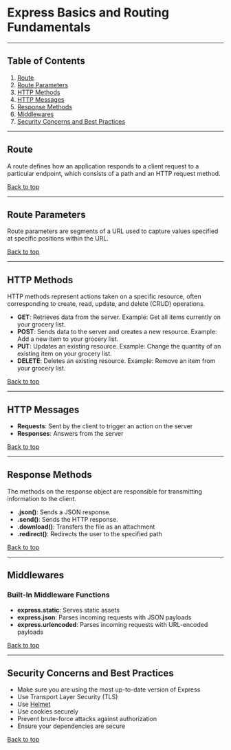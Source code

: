 # Express Basics and Routing Fundamentals

---

## Table of Contents

1. [Route](#route)
2. [Route Parameters](#route-parameters)
3. [HTTP Methods](#http-methods)
4. [HTTP Messages](#http-messages)
5. [Response Methods](#response-methods)
6. [Middlewares](#middlewares)
7. [Security Concerns and Best Practices](#security-concerns-and-best-practices)

---

## Route

A route defines how an application responds to a client request to a particular endpoint, which consists of a path and an HTTP request method.

[Back to top](#table-of-contents)

---

## Route Parameters

Route parameters are segments of a URL used to capture values specified at specific positions within the URL.

[Back to top](#table-of-contents)

---

## HTTP Methods

HTTP methods represent actions taken on a specific resource, often corresponding to create, read, update, and delete (CRUD) operations.

- **GET**: Retrieves data from the server. Example: Get all items currently on your grocery list.
- **POST**: Sends data to the server and creates a new resource. Example: Add a new item to your grocery list.
- **PUT**: Updates an existing resource. Example: Change the quantity of an existing item on your grocery list.
- **DELETE**: Deletes an existing resource. Example: Remove an item from your grocery list.

[Back to top](#table-of-contents)

---

## HTTP Messages

- **Requests**: Sent by the client to trigger an action on the server
- **Responses**: Answers from the server

[Back to top](#table-of-contents)

---

## Response Methods

The methods on the response object are responsible for transmitting information to the client.

- **.json()**: Sends a JSON response.
- **.send()**: Sends the HTTP response.
- **.download()**: Transfers the file as an attachment
- **.redirect()**: Redirects the user to the specified path

[Back to top](#table-of-contents)

---

## Middlewares

### Built-In Middleware Functions

- **express.static**: Serves static assets
- **express.json**: Parses incoming requests with JSON payloads
- **express.urlencoded**: Parses incoming requests with URL-encoded payloads

[Back to top](#table-of-contents)

---

## Security Concerns and Best Practices

- Make sure you are using the most up-to-date version of Express
- Use Transport Layer Security (TLS)
- Use [Helmet](https://helmetjs.github.io/)
- Use cookies securely
- Prevent brute-force attacks against authorization
- Ensure your dependencies are secure

[Back to top](#table-of-contents)

